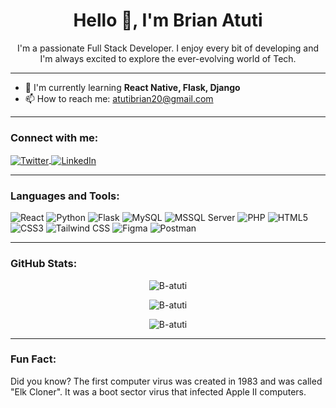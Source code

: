 <h1 align="center">Hello 👋, I'm Brian Atuti</h1>
<p align="center">I'm a passionate Full Stack Developer. I enjoy every bit of developing and I'm always excited to explore the ever-evolving world of Tech.</p>

---

- 🌱 I'm currently learning **React Native, Flask, Django**
- 📫 How to reach me: [atutibrian20@gmail.com](mailto:atutibrian20@gmail.com)

---

<h3 align="left">Connect with me:</h3>
<p align="left">
  <a href="https://twitter.com/Lets_Debug" target="blank">
    <img align="center" src="https://img.shields.io/badge/Twitter-1DA1F2?style=for-the-badge&logo=twitter&logoColor=white" alt="Twitter" />
  </a>
  <a href="https://www.linkedin.com/in/brian-atuti" target="blank">
    <img align="center" src="https://img.shields.io/badge/LinkedIn-0077B5?style=for-the-badge&logo=linkedin&logoColor=white" alt="LinkedIn" />
  </a>
</p>

---

<h3 align="left">Languages and Tools:</h3>
<p align="left">
  <img src="https://img.shields.io/badge/React-20232A?style=for-the-badge&logo=react&logoColor=61DAFB" alt="React" />
  <img src="https://img.shields.io/badge/Python-3776AB?style=for-the-badge&logo=python&logoColor=white" alt="Python" />
  <img src="https://img.shields.io/badge/Flask-000000?style=for-the-badge&logo=flask&logoColor=white" alt="Flask" />
  <img src="https://img.shields.io/badge/MySQL-00000F?style=for-the-badge&logo=mysql&logoColor=white" alt="MySQL" />
  <img src="https://img.shields.io/badge/Microsoft_SQL_Server-CC2927?style=for-the-badge&logo=microsoft-sql-server&logoColor=white" alt="MSSQL Server" />
  <img src="https://img.shields.io/badge/PHP-777BB4?style=for-the-badge&logo=php&logoColor=white" alt="PHP" />
  <img src="https://img.shields.io/badge/HTML5-E34F26?style=for-the-badge&logo=html5&logoColor=white" alt="HTML5" />
  <img src="https://img.shields.io/badge/CSS3-1572B6?style=for-the-badge&logo=css3&logoColor=white" alt="CSS3" />
  <img src="https://img.shields.io/badge/Tailwind_CSS-38B2AC?style=for-the-badge&logo=tailwind-css&logoColor=white" alt="Tailwind CSS" />
  <img src="https://img.shields.io/badge/Figma-F24E1E?style=for-the-badge&logo=figma&logoColor=white" alt="Figma" />
  <img src="https://img.shields.io/badge/Postman-FF6C37?style=for-the-badge&logo=postman&logoColor=white" alt="Postman" />
</p>

---

<h3 align="left">GitHub Stats:</h3>
<p align="center">
  <img src="https://github-readme-stats.vercel.app/api?username=B-atuti&show_icons=true&locale=en&theme=dark" alt="B-atuti" />
</p>
<p align="center">
  <img src="https://github-readme-streak-stats.herokuapp.com/?user=B-atuti&theme=dark" alt="B-atuti" />
</p>
<p align="center">
  <img src="https://github-readme-stats.vercel.app/api/top-langs?username=B-atuti&show_icons=true&locale=en&layout=compact&theme=dark" alt="B-atuti" />
</p>

---

<h3 align="left">Fun Fact:</h3>
<p align="left">Did you know? The first computer virus was created in 1983 and was called "Elk Cloner". It was a boot sector virus that infected Apple II computers.</p>

